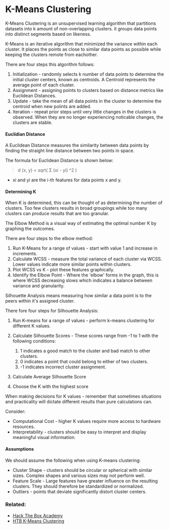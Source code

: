 # K-Means Clustering

K-Means Clustering is an unsupervised learning algorithm that partitions datasets into k amount of non-overlapping clusters. it groups data points into distinct segments based on likeness. 

K-Means is an iterative algorithm that minimized the variance within each cluster. It places the points as close to similar data points as possible while keeping the clusters remote from eachother.

There are four steps this algorithm follows:

1. Initialization - randomly selects k number of data points to determine the initial cluster centers, known as centroids. A Centroid represents the average point of each cluster.
2. Assignment - assigning points to clusters based on distance metrics like Euclidean Distances.
3. Update - take the mean of all data points in the cluster to determine the centroid when new poiints are added.
4. Iteration - repeat prior steps until very little changes in the clusters is observed. When they are no longer experiencing noticable changes, the clusters are stable.

#### Euclidian Distance

A Euclidean Distance measures the similarity between data points by finding the straight line distance between two points in space. 

The formula for Euclidean Distance is shown below:

>d (x, y) = sqrt( Σ (xi - yi) ^2 )

- xi and yi are the i-th features for data points x and y.

#### Determining K

When K is determined, this can be thought of as determining the number of clusters. Too few clusters results in broad groupings while too many clusters can produce results that are too granular. 

The Elbow Method is a visual way of estimating the optimal number K by graphing the outcomes.

There are four steps to the elbow method:

1. Run K-Means for a range of values - start with value 1 and increase in increments.
2. Calculate WCSS - measure the total variance of each cluster via WCSS. Lower values indicate more similar points within clusters.
3. Plot WCSS vs K - plot these features graphically.
4. Identify the Elbow Point - Where the 'elbow' forms in the graph, this is where WCSS decreasing slows which indicates a balance between variance and granularity. 

 Silhouette Analysis means measuring how similar a data point is to the peers within it's assigned cluster.
 
There fore four steps for Silhouette Analysis:

1. Run K-means for a range of values - perform k-means clustering for different K values.
2. Calculate Silhouette Scores - These scores range from -1 to 1 with the following conditions:
	1. 1 indicates a good match to the cluster and bad match to other clusters.
	2. 0 indicates a point that could belong to either of two clusters.
	3. -1 indicates incorrect cluster assignment.

3. Calculate Average Silhouette Score 
4. Choose the K with the highest score

When making decisions for K values - remember that sometimes situations and practicality will dictate different results than pure calculations can.

Consider:

- Computational Cost - higher K values require more access to hardware resources.
- Interpretability - clusters should be easy to interpret and display meaningful visual information.

#### Assumptions

We should assume the following when using K-means clustering:

- Cluster Shape - clusters should be circular or spherical with similar sizes. Complex shapes and various sizes may not perform well.
- Feature Scale - Large features have greater influence on the resulting clusters. They should therefore be standardized or normalized. 
- Outliers - points that deviate significantly distort cluster centers.

### Related:
- [Hack The Box Academy](https://academy.hackthebox.com/ "Hack The Box Academy Home page")
- [HTB K-Means Clustering](https://academy.hackthebox.com/module/290/section/3255 "HTB K-Means Clustering")